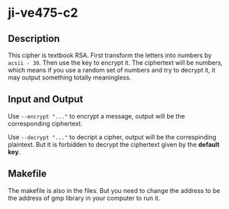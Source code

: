 # ji-ve475-c2


## Description

This cipher is textbook RSA. First transform the letters into numbers by `acsii - 30`. Then use the key to encrypt it. The ciphertext will be numbers, which means if you use a random set of numbers and try to decrypt it, it may output something totally meaningless.


## Input and Output

Use `--encrypt "..."` to encrypt a message, output will be the corresponding ciphertext.


Use `--decrypt "..."` to decript a cipher, output will be the correspinding plaintext. But it is forbidden to decrypt the ciphertext given by the **default key**.


## Makefile


The makefile is also in the files. But you need to change the address to be the address of gmp library in your computer to run it.
